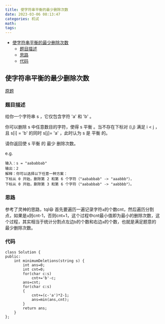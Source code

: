 ```yaml
---
title: 使字符串平衡的最少删除次数
date: 2023-03-06 08:13:47
categories: 机试
math:
tags:
---
```

<!-- TOC -->

- [使字符串平衡的最少删除次数](#使字符串平衡的最少删除次数)
    - [题目描述](#题目描述)
    - [思路](#思路)
    - [代码](#代码)

<!-- /TOC -->
## 使字符串平衡的最少删除次数
[原题](https://leetcode.cn/problems/minimum-deletions-to-make-string-balanced/)
### 题目描述
给你一个字符串 s ，它仅包含字符 'a' 和 'b'​​​​ 。

你可以删除 s 中任意数目的字符，使得 s 平衡 。当不存在下标对 (i,j) 满足 i < j ，且 s[i] = 'b' 的同时 s[j]= 'a' ，此时认为 s 是 平衡 的。

请你返回使 s 平衡 的 最少 删除次数。

e.g.
```
输入：s = "aababbab"
输出：2
解释：你可以选择以下任意一种方案：
下标从 0 开始，删除第 2 和第 6 个字符（"aababbab" -> "aaabbb"），
下标从 0 开始，删除第 3 和第 6 个字符（"aababbab" -> "aabbbb"）。
```
### 思路
参考了灵神的思路，tql:laughing:
首先要遍历一遍记录字符`a`的个数cnt，然后遍历分割点，如果是`a`则cnt-1，否则cnt+1，这个过程中cnt最小值即为最小的删除次数，这个过程，其实相当于统计分割点左边`b`的个数和右边`a`的个数，也就是满足题意的最少删除次数。

### 代码
```
class Solution {
public:
    int minimumDeletions(string s) {
        int ans=0;
        int cnt=0;
        for(char c:s)
            cnt+='b'-c;
        ans=cnt;
        for(char c:s)
        {
            cnt+=(c-'a')*2-1;
            ans=min(ans,cnt);
        }
        return ans;
    }
};
```